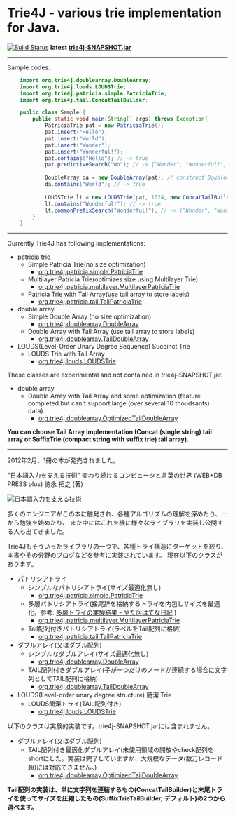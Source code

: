 # Trie4J - various trie implementation for Java.

[![Build Status](https://buildhive.cloudbees.com/job/takawitter/job/trie4j/badge/icon)](https://buildhive.cloudbees.com/job/takawitter/job/trie4j/)
 **latest [trie4j-SNAPSHOT.jar](https://buildhive.cloudbees.com/job/takawitter/job/trie4j/lastSuccessfulBuild/artifact/trie4j/dist/trie4j-SNAPSHOT.jar)**

---
Sample codes:
```java
	import org.trie4j.doublearray.DoubleArray;
	import org.trie4j.louds.LOUDSTrie;
	import org.trie4j.patricia.simple.PatriciaTrie;
	import org.trie4j.tail.ConcatTailBuilder;

	public class Sample {
		public static void main(String[] args) throws Exception{
			PatriciaTrie pat = new PatriciaTrie();
			pat.insert("Hello");
			pat.insert("World");
			pat.insert("Wonder");
			pat.insert("Wonderful!");
			pat.contains("Hello"); // -> true
			pat.predictiveSearch("Wo"); // -> {"Wonder", "Wonderful!", "World"} as Iterable<String>
			
			DoubleArray da = new DoubleArray(pat); // construct DoubleArray from existing Trie
			da.contains("World"); // -> true
			
			LOUDSTrie lt = new LOUDSTrie(pat, 1024, new ConcatTailBuilder()); // construct LOUDS succinct Trie with ConcatTailBuilder
			lt.contains("Wonderful!"); // -> true
			lt.commonPrefixSearch("Wonderful!"); // -> {"Wonder", "Wonderful!"} as Iterable<String>
		}
	}
```
---
Currently Trie4J has following implementations:
* patricia trie
    * Simple Patricia Trie(no size optimization)
        * [org.trie4j.patricia.simple.PatriciaTrie](https://github.com/takawitter/trie4j/blob/master/trie4j/src/org/trie4j/patricia/simple/PatriciaTrie.java)
    * Multilayer Patricia Trie(optimizes size using Multilayer Trie)
        * [org.trie4j.patricia.multilayer.MultilayerPatriciaTrie](https://github.com/takawitter/trie4j/blob/master/trie4j/src/org/trie4j/patricia/multilayer/MultilayerPatriciaTrie.java)
    * Patricia Trie with Tail Array(use tail array to store labels)
        * [org.trie4j.patricia.tail.TailPatriciaTrie](https://github.com/takawitter/trie4j/blob/master/trie4j/src/org/trie4j/patricia/tail/TailPatriciaTrie.java)
* double array
    * Simple Double Array (no size optimization)
        * [org.trie4j.doublearray.DoubleArray](https://github.com/takawitter/trie4j/blob/master/trie4j/src/org/trie4j/doublearray/DoubleArray.java)
    * Double Array with Tail Array (use tail array to store labels)
        * [org.trie4j.doublearray.TailDoubleArray](https://github.com/takawitter/trie4j/blob/master/trie4j/src/org/trie4j/doublearray/TailDoubleArray.java)
* LOUDS(Level-Order Unary Degree Sequence) Succinct Trie
    * LOUDS Trie with Tail Array
        * [org.trie4j.louds.LOUDSTrie](https://github.com/takawitter/trie4j/blob/master/trie4j/src/org/trie4j/louds/LOUDSTrie.java)

These classes are experimental and not contained in trie4j-SNAPSHOT.jar.
* double array
    * Double Array with Tail Array and some optimization (feature completed but can't support large (over several 10 thoudsants) data).
        * [org.trie4j.doublearray.OptimizedTailDoubleArray](https://github.com/takawitter/trie4j/blob/master/trie4j/src/org/trie4j/doublearray/OptimizedTailDoubleArray.java)

**You can choose Tail Array implementation (Concat (single string) tail array or SuffixTrie (compact string with suffix trie) tail array).**

---
2012年2月、1冊の本が発売されました。

"日本語入力を支える技術" 変わり続けるコンピュータと言葉の世界 (WEB+DB PRESS plus) 徳永 拓之 (著) 

 [![日本語入力を支える技術](http://ws.assoc-amazon.jp/widgets/q?_encoding=UTF8&Format=_SL110_&ASIN=4774149934&MarketPlace=JP&ID=AsinImage&WS=1&tag=takaoblogspot-22&ServiceVersion=20070822)](http://www.amazon.co.jp/gp/product/4774149934/ref=as_li_ss_il?ie=UTF8&tag=takaoblogspot-22&linkCode=as2&camp=247&creative=7399&creativeASIN=4774149934)

多くのエンジニアがこの本に触発され、各種アルゴリズムの理解を深めたり、一から勉強を始めたり、
また中にはこれを機に様々なライブラリを実装し公開する人も出てきました。

Trie4Jもそういったライブラリの一つで、各種トライ構造にターゲットを絞り、本書やその分野のブログなどを参考に実装されています。
現在以下のクラスがあります。

* パトリシアトライ
    * シンプルなパトリシアトライ(サイズ最適化無し)
        * [org.trie4j.patricia.simple.PatriciaTrie](https://github.com/takawitter/trie4j/blob/master/trie4j/src/org/trie4j/patricia/simple/PatriciaTrie.java)
    * 多層パトリシアトライ(接尾辞を格納するトライを内包しサイズを最適化。参考: [多層トライの実験結果 - やた＠はてな日記](http://d.hatena.ne.jp/s-yata/20101223/1293143633) )
        * [org.trie4j.patricia.multilayer.MultilayerPatriciaTrie](https://github.com/takawitter/trie4j/blob/master/trie4j/src/org/trie4j/patricia/multilayer/MultilayerPatriciaTrie.java)
    * Tail配列付きパトリシアトライ(ラベルをTail配列に格納)
        * [org.trie4j.patricia.tail.TailPatriciaTrie](https://github.com/takawitter/trie4j/blob/master/trie4j/src/org/trie4j/patricia/tail/TailPatriciaTrie.java)
* ダブルアレイ(又はダブル配列)
    * シンプルなダブルアレイ(サイズ最適化無し)
        * [org.trie4j.doublearray.DoubleArray](https://github.com/takawitter/trie4j/blob/master/trie4j/src/org/trie4j/doublearray/DoubleArray.java)
    * TAIL配列付きダブルアレイ(子が一つだけのノードが連続する場合に文字列としてTAIL配列に格納)
        * [org.trie4j.doublearray.TailDoubleArray](https://github.com/takawitter/trie4j/blob/master/trie4j/src/org/trie4j/doublearray/TailDoubleArray.java)
* LOUDS(Level-order unary degree structure) 簡潔 Trie
    * LOUDS簡潔トライ(TAIL配列付き)
        * [org.trie4j.louds.LOUDSTrie](https://github.com/takawitter/trie4j/blob/master/trie4j/src/org/trie4j/louds/LOUDSTrie.java)

以下のクラスは実験的実装です。trie4j-SNAPSHOT.jarには含まれません。

* ダブルアレイ(又はダブル配列)
    * TAIL配列付き最適化ダブルアレイ(未使用領域の開放やcheck配列をshortにした。実装は完了していますが、大規模なデータ(数万レコード超)には対応できません。)
        * [org.trie4j.doublearray.OptimizedTailDoubleArray](https://github.com/takawitter/trie4j/blob/master/trie4j/src/org/trie4j/doublearray/OptimizedTailDoubleArray.java)

**Tail配列の実装は、単に文字列を連結するもの(ConcatTailBuilder)と末尾トライを使ってサイズを圧縮したもの(SuffixTrieTailBuilder, デフォルト)の2つから選べます。**

